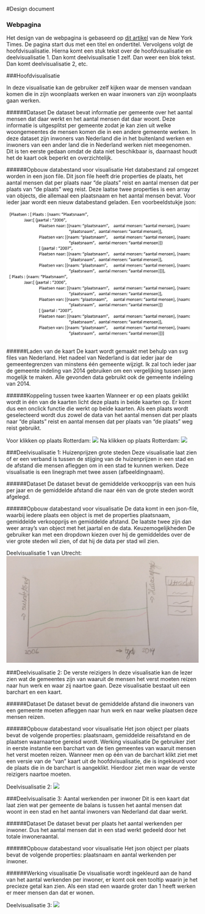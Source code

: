 #Design document

### Webpagina
Het design van de webpagina is gebaseerd op [dit artikel](http://www.nytimes.com/interactive/2015/05/03/upshot/the-best-and-worst-places-to-grow-up-how-your-area-compares.html?&contentId=&mediaId=&referrer=http%3A%2F%2Fwww.nytimes.com%2Fpages%2Fmultimedia%2Findex.html%3Fmodule%3DSiteIndex%26region%3DFooter%26pgtype%3Dsectionfront&priority=true&action=click&contentCollection=U.S.&region=Footer&module=WhatsNext&version=WhatsNext&contentID=WhatsNext&moduleDetail=undefined&pgtype=Multimedia)
van de New York Times. De pagina start dus met een titel en ondertitel. Vervolgens volgt de hoofdvisualisatie. Hierna komt een stuk tekst over de hoofdvisualisatie en deelvisualisatie 1. Dan komt deelvisualisatie 1 zelf. Dan weer een blok tekst. Dan komt deelvisualisatie 2, etc. 


###Hoofdvisualisatie

In deze visualisatie kan de gebruiker zelf kijken waar de mensen vandaan komen die in zijn woonplaats werken en waar inwoners van zijn woonplaats gaan werken. 

######Dataset
De dataset bevat informatie per gemeente over het aantal mensen dat daar werkt en het aantal mensen dat daar woont. Deze informatie is uitgesplitst per gemeente zodat je kan zien uit welke woongemeentes de mensen komen die in een andere gemeente werken. In deze dataset zijn inwoners van Nederland die in het buitenland werken en inwoners van een ander land die in Nederland werken niet meegenomen. Dit is ten eerste gedaan omdat de data niet beschikbaar is, daarnaast houdt het de kaart ook beperkt en overzichtelijk. 

######Opbouw databestand voor visualisatie
Het databestand zal omgezet worden in een json file. Dit json file heeft drie properties  de plaats, het aantal mensen dat per plaats naar “de plaats” reist en  aantal mensen dat per plaats van “de plaats” weg  reist. Deze laatse twee properties is een array van objects, die allemaal een plaatsnaam en het aantal mensen bevat. 
Voor ieder jaar wordt een nieuw databestand geladen. Een voorbeeldstukje json:
![](doc/json.png)


######Laden van de kaart
De kaart wordt gemaakt met behulp van svg files van Nederland. Het nadeel van Nederland is dat ieder jaar de gemeentegrenzen van minstens één gemeente wijzigt. Ik zal toch ieder jaar de gemeente indeling van 2014 gebruiken om een vergelijking tussen jaren mogelijk te maken. Alle gevonden data gebruikt ook de gemeente indeling van 2014. 

######Koppeling tussen twee kaarten
Wanneer er op een plaats geklikt wordt in één van de kaarten licht deze plaats in beide kaarten op. Er komt dus een onclick functie die werkt op beide kaarten. Als een plaats wordt geselecteerd wordt dus zowel de data van het aantal mensen dat per plaats naar “de plaats” reist en  aantal mensen dat per plaats van “de plaats” weg  reist gebruikt. 

Voor klikken op plaats Rotterdam:
![](doc/hoofdvisualisatie1.png)
Na klikken op plaats Rotterdam:
![](doc/hoofdvisualisatie2.png)

###Deelvisualisatie 1: Huizenprijzen grote steden
Deze visualisatie laat zien of er een verband is tussen de stijging van de huizenprijzen in een stad en de afstand die mensen afleggen om in een stad te kunnen werken. Deze visualisatie is een linegraph met twee assen (afbeeldingnaam).

######Dataset
De dataset bevat de gemiddelde verkoopprijs van een huis per jaar en de gemiddelde afstand die naar één van de grote steden wordt afgelegd. 

######Opbouw databestand voor visualisatie
De data komt in een json-file, waarbij iedere plaats een object is met de properties plaatsnaam, gemiddelde verkoopprijs en gemiddelde afstand. De laatste twee zijn dan weer array’s van object met het jaartal en de data. 
Keuzemogelijkheden
De gebruiker kan met een dropdown kiezen over hij de gemiddeldes over de vier grote steden wil zien, of dat hij de data per stad wil zien. 

Deelvisualisatie 1 van Utrecht:
![](doc/deelvisualisatie1.png)
 
###Deelvisualisatie 2: De verste reizigers
In deze visualisatie kan de lezer zien wat de gemeentes zijn van waaruit de mensen het verst moeten reizen naar hun werk en waar zij naartoe gaan. Deze visualisatie bestaat uit een barchart en een kaart. 

######Dataset
De dataset bevat de gemiddelde afstand die inwoners van een gemeente moeten afleggen naar hun werk en naar welke plaatsen deze mensen reizen. 

######Opbouw databestand voor visualisatie
Het json object per plaats bevat de volgende properties: plaatsnaam, gemiddelde reisafstand en de plaatsen waarnaartoe gereisd wordt. 
Werking visualisatie
De gebruiker ziet in eerste instantie een barchart van de tien gemeentes van waaruit mensen het verst moeten reizen. Wanneer men op één van de barchart klikt ziet met een versie van de “van” kaart uit de hoofdvisualisatie, die is ingekleurd voor de plaats die in de barchart is aangeklikt. Hierdoor ziet men waar de verste reizigers naartoe moeten. 

Deelvisualisatie 2:
![](doc/deelvisualisatie2.png)

###Deelvisualisatie 3: Aantal werkenden per inwoner
Dit is een kaart dat laat zien wat per gemeente de balans is tussen het aantal mensen dat woont in een stad en het aantal inwoners van Nederland dat daar werkt. 

######Dataset
De dataset bevat per plaats het aantal werkenden per inwoner. Dus het aantal mensen dat in een stad werkt gedeeld door het totale inwoneraantal. 

######Opbouw databestand voor visualisatie
Het json object per plaats bevat de volgende properties: plaatsnaam en aantal werkenden per inwoner. 

######Werking visualisatie
De visualisatie wordt ingekleurd aan de hand van het aantal werkenden per inwoner, er komt ook een tooltip waarin je het precieze getal kan zien. Als een stad een waarde groter dan 1 heeft werken er meer mensen dan dat er wonen. 

Deelvisualisatie 3:
![](doc/deelvisualisatie3.png)

